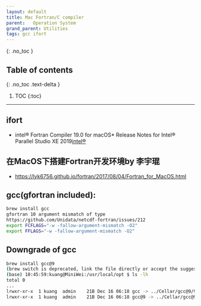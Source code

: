 ```yaml
---
layout: default
title: Mac Fortran/C compiler
parent:   Operation System
grand_parent: Utilities
tags: gcc ifort
---
```


{: .no_toc }

## Table of contents
{: .no_toc .text-delta }

1. TOC 
{:toc}

---

## ifort
- intel® Fortran Compiler 19.0 for macOS* Release Notes for Intel® Parallel Studio XE 2019[intel®](https://software.intel.com/en-us/articles/intel-fortran-compiler-190-for-macos-release-notes-for-intel-parallel-studio-xe-2019)

## 在MacOS下搭建Fortran开发环境by 李宇琨

- https://lyk6756.github.io/fortran/2017/08/04/Fortran_for_MacOS.html

## gcc(gfortran included):

```bash
brew install gcc
gfortran 10 argument mismatch of type
https://github.com/Unidata/netcdf-fortran/issues/212
export FCFLAGS="-w -fallow-argument-mismatch -O2"
export FFLAGS="-w -fallow-argument-mismatch -O2"
```

## Downgrade of gcc

```bash
brew install gcc@9
(brew switch is deprecated, link the file directly or accept the suggestion of brew doctor)
(base) 10:45:59:kuang@MiniWei:/usr/local/opt $ ls -lh
total 0
...
lrwxr-xr-x  1 kuang  admin    21B Dec 16 06:18 gcc -> ../Cellar/gcc@9/9.3.0
lrwxr-xr-x  1 kuang  admin    21B Dec 16 06:18 gcc@9 -> ../Cellar/gcc@9/9.3.0
```
